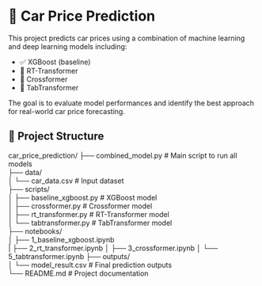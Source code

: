 # 🚗 Car Price Prediction

This project predicts car prices using a combination of machine learning and deep learning models including:

- ✅ XGBoost (baseline)
- 🔁 RT-Transformer
- 🔁 Crossformer
- 🔁 TabTransformer

The goal is to evaluate model performances and identify the best approach for real-world car price forecasting.

## 📁 Project Structure

car_price_prediction/
├── combined_model.py             # Main script to run all models  
├── data/  
│   └── car_data.csv              # Input dataset  
├── scripts/  
│   ├── baseline_xgboost.py       # XGBoost model  
│   ├── crossformer.py            # Crossformer model  
│   ├── rt_transformer.py         # RT-Transformer model  
│   └── tabtransformer.py         # TabTransformer model  
├── notebooks/  
│   ├── 1_baseline_xgboost.ipynb          
|   ├── 2_rt_transformer.ipynb
│   ├── 3_crossformer.ipynb
│   └── 5_tabtransformer.ipynb
├── outputs/  
│   └── model_result.csv           # Final prediction outputs  
└── README.md                     # Project documentation


